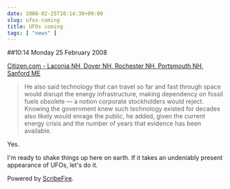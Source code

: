 ```yaml
---
date: 2008-02-25T10:14:30+09:00
slug: ufos-coming
title: UFOs coming
tags: [ "news" ]
---
```


##10:14 Monday 25 February 2008

  
[Citizen.com - Laconia NH, Dover NH, Rochester NH, Portsmouth NH, Sanford ME](https://www.citizen.com/apps/pbcs.dll/article?AID=/20080224/GJNEWS02/12852046/-1/CITNEWS)   




> He also said technology that can travel so far and fast through space would disrupt the energy infrastructure, making dependency on fossil fuels obsolete — a notion corporate stockholders would reject. Knowing the government knew such technology existed for decades also likely would enrage the public, he added, given the current energy crisis and the number of years that evidence has been available.





Yes.





I'm ready to shake things up here on earth.  If it takes an undeniably present appearance of UFOs, let's do it.





Powered by [ScribeFire](https://scribefire.com/).
